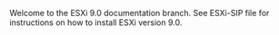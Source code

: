 Welcome to the ESXi 9.0 documentation branch. See ESXi-SIP file for instructions on how to install ESXi version 9.0.
